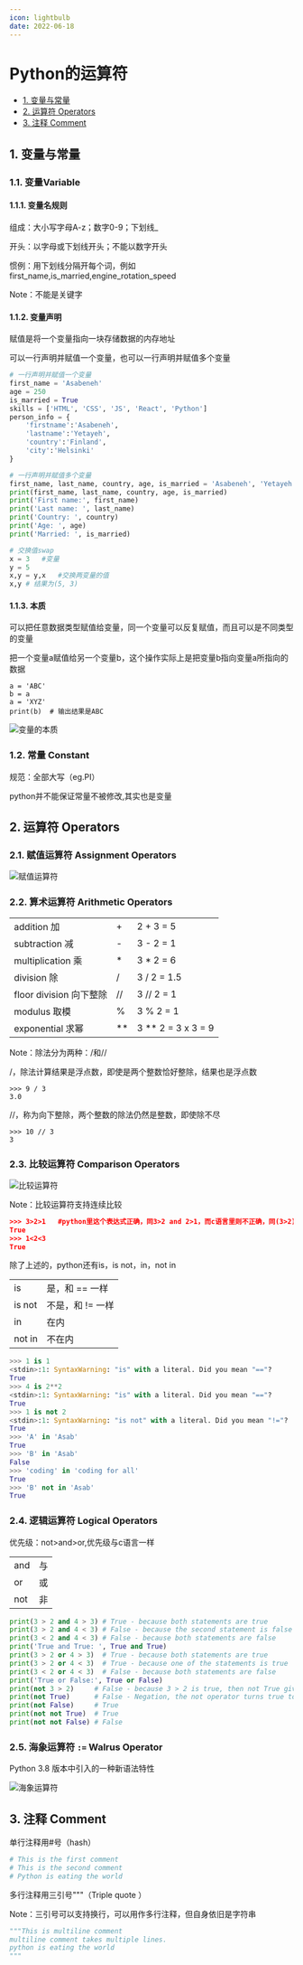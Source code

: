 ```yaml
---
icon: lightbulb
date: 2022-06-18
---
```

# Python的运算符
  - [1. 变量与常量](#1-变量与常量)
  - [2. 运算符 Operators](#2-运算符-operators)
  - [3. 注释 Comment](#3-注释-comment)
<!-- more -->
## 1. 变量与常量
### 1.1. 变量Variable

#### 1.1.1. 变量名规则

组成：大小写字母A-z；数字0-9；下划线_

开头：以字母或下划线开头；不能以数字开头

惯例：用下划线分隔开每个词，例如first_name,is_married,engine_rotation_speed

Note：不能是关键字

#### 1.1.2. 变量声明

赋值是将一个变量指向一块存储数据的内存地址

可以一行声明并赋值一个变量，也可以一行声明并赋值多个变量

```python
# 一行声明并赋值一个变量
first_name = 'Asabeneh'
age = 250
is_married = True
skills = ['HTML', 'CSS', 'JS', 'React', 'Python']
person_info = {
    'firstname':'Asabeneh',
    'lastname':'Yetayeh',
    'country':'Finland',
    'city':'Helsinki'
}

# 一行声明并赋值多个变量
first_name, last_name, country, age, is_married = 'Asabeneh', 'Yetayeh', 'Helsink', 250, True
print(first_name, last_name, country, age, is_married)
print('First name:', first_name)
print('Last name: ', last_name)
print('Country: ', country)
print('Age: ', age)
print('Married: ', is_married)

# 交换值swap
x = 3	#变量
y = 5
x,y = y,x	#交换两变量的值
x,y # 结果为(5, 3)
```

#### 1.1.3. 本质

可以把任意数据类型赋值给变量，同一个变量可以反复赋值，而且可以是不同类型的变量

把一个变量a赋值给另一个变量b，这个操作实际上是把变量b指向变量a所指向的数据

```
a = 'ABC'
b = a
a = 'XYZ'
print(b)  # 输出结果是ABC
```

![变量的本质](images/variable.png)

### 1.2. 常量 Constant

规范：全部大写（eg.PI）

python并不能保证常量不被修改,其实也是变量

## 2. 运算符 Operators

### 2.1. 赋值运算符 Assignment Operators

![赋值运算符](images/assignment_operator.png)

### 2.2. 算术运算符 Arithmetic Operators


|  |  |  |
| --- | --- | --- |
| addition 加 | + | 2 + 3 = 5 |
| subtraction 减 | - | 3 - 2 = 1 |
| multiplication 乘 | * | 3 * 2 = 6 |
| division 除 | / | 3 / 2 = 1.5 |
| floor division 向下整除 | // | 3 // 2 = 1 |
| modulus 取模 | % | 3 % 2 = 1 |
| exponential 求幂 | ** | 3 ** 2 = 3 x 3 = 9 |

Note：除法分为两种：/和//

/，除法计算结果是浮点数，即使是两个整数恰好整除，结果也是浮点数

```
>>> 9 / 3
3.0
```

//，称为向下整除，两个整数的除法仍然是整数，即使除不尽

```
>>> 10 // 3
3
```

### 2.3. 比较运算符 Comparison Operators

![比较运算符](images/comparison_operator.png)

Note：比较运算符支持连续比较

```json
>>> 3>2>1	#python里这个表达式正确，同3>2 and 2>1，而c语言里则不正确，同(3>2)>1
True
>>> 1<2<3
True
```

除了上述的，python还有is，is not，in，not in

|  |  |
| --- | --- |
| is | 是，和 == 一样 |
| is not | 不是，和 != 一样 |
| in | 在内 |
| not in | 不在内 |

```python
>>> 1 is 1
<stdin>:1: SyntaxWarning: "is" with a literal. Did you mean "=="?
True
>>> 4 is 2**2
<stdin>:1: SyntaxWarning: "is" with a literal. Did you mean "=="?
True
>>> 1 is not 2
<stdin>:1: SyntaxWarning: "is not" with a literal. Did you mean "!="?
True
>>> 'A' in 'Asab'
True
>>> 'B' in 'Asab'
False
>>> 'coding' in 'coding for all'
True
>>> 'B' not in 'Asab'
True
```

### 2.4. 逻辑运算符 Logical Operators

优先级：not>and>or,优先级与c语言一样

| | |
| --- | --- |
| and | 与 |
| or | 或 |
| not | 非 |

```python
print(3 > 2 and 4 > 3) # True - because both statements are true
print(3 > 2 and 4 < 3) # False - because the second statement is false
print(3 < 2 and 4 < 3) # False - because both statements are false
print('True and True: ', True and True)
print(3 > 2 or 4 > 3)  # True - because both statements are true
print(3 > 2 or 4 < 3)  # True - because one of the statements is true
print(3 < 2 or 4 < 3)  # False - because both statements are false
print('True or False:', True or False)
print(not 3 > 2)     # False - because 3 > 2 is true, then not True gives False
print(not True)      # False - Negation, the not operator turns true to false
print(not False)     # True
print(not not True)  # True
print(not not False) # False
```

### 2.5. 海象运算符 `:=` Walrus Operator

Python 3.8 版本中引入的一种新语法特性

![海象运算符](images/walrus_operator.png)

## 3. 注释 Comment

单行注释用#号（hash）

```python
# This is the first comment
# This is the second comment
# Python is eating the world
```

多行注释用三引号"""（Triple quote ）

Note：三引号可以支持换行，可以用作多行注释，但自身依旧是字符串

```python
"""This is multiline comment
multiline comment takes multiple lines.
python is eating the world
"""
```